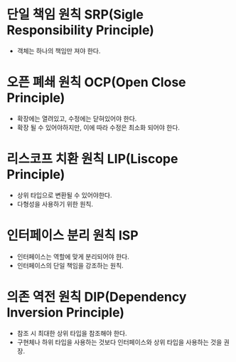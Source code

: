 # 단일 책임 원칙 SRP(Sigle Responsibility Principle)
- 객체는 하나의 책임만 져야 한다.


# 오픈 폐쇄 원칙 OCP(Open Close Principle)
- 확장에는 열려있고, 수정에는 닫혀있어야 한다.
- 확장 될 수 있어야하지만, 이에 따라 수정은 최소화 되어야 한다.

# 리스코프 치환 원칙 LIP(Liscope Principle)
- 상위 타입으로 변환될 수 있어야한다.
- 다형성을 사용하기 위한 원칙.

# 인터페이스 분리 원칙 ISP
- 인터페이스는 역할에 맞게 분리되어야 한다.
- 인터페이스의 단일 책임을 강조하는 원칙.

# 의존 역전 원칙 DIP(Dependency Inversion Principle)
- 참조 시 최대한 상위 타입을 참조해야 한다.
- 구현체나 하위 타입을 사용하는 것보다 인터페이스와 상위 타입을 사용하는 것을 권장.